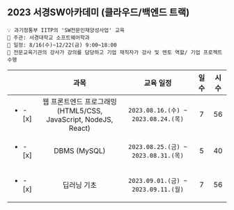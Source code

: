 ## 2023 서경SW아카데미 (클라우드/백엔드 트랙)
```
💡 과기정통부 IITP의 'SW전문인재양성사업' 교육
🏫 주관: 서경대학교 소프트웨어학과
📆 일정: 8/16(수)~12/22(금) 9:00~18:00
🤍 전문교육기관의 강사가 강의를 담당하고 기업 재직자가 강사 및 멘토 역할/ 기업 프로젝트 수행
```

|  | 과목 | 교육 일정 | 일수 | 시수 |
| :--- | :---: | :---: | :---: | :---: |
| <ul><li> - [x] </li></ul> | 웹 프론트엔드 프로그래밍 <br> (HTML5/CSS, JavaScript, NodeJS, React) | `2023.08.16.(수) ~ 2023.08.24.(목)` | 7 | 56 |
| <ul><li> - [x] </li></ul> | DBMS (MySQL) | `2023.08.25.(금) ~ 2023.08.31.(목)` | 5 | 40 |
| <ul><li> - [x] </li></ul> | 딥러닝 기초 | `2023.09.01.(금) ~ 2023.09.11.(월)` | 7 | 56 |

<!--
| <ul><li> - [ ] </li></ul> | Spring 기초 및 응용 <br> (웹 백엔드 프로그래밍) | `2023.09.01.(금) ~ 2023.09.12.(화)` | 8 | 64 |
| <ul><li> - [ ] </li></ul> | Linux 서버 구축과 관리 | `2023.09.13.(수) ~ 2023.09.20.(수)` | 6 | 48 |
| <ul><li> - [ ] </li></ul> | 서버 가상화와 컨테이너 | `2023.09.21.(목) ~ 2023.10.04.(수)` | 7 | 56 |
| <ul><li> - [ ] </li></ul> | Python을 활용한 데이터 처리 | `2023.10.05.(목) ~ 2023.10.06.(금)` | 2 | 16 |
| <ul><li> - [ ] </li></ul> | 딥러닝 기초 | `2023.10.10.(화) ~ 2023.10.16.(월)` | 5 | 40 |
| <ul><li> - [ ] </li></ul> | 코딩 테스트 | `2023.10.17.(화) ~ 2023.10.23.(월)` | 5 | 40 |
| <ul><li> - [ ] </li></ul> | Team Project | `2023.10.24.(화) ~ 2023.12.21.(목)` | 42 | 336 |
| <ul><li> - [ ] </li></ul> | 프로젝트 발표회 | `2023.12.22.(금)` | 1 | 8 |
-->
